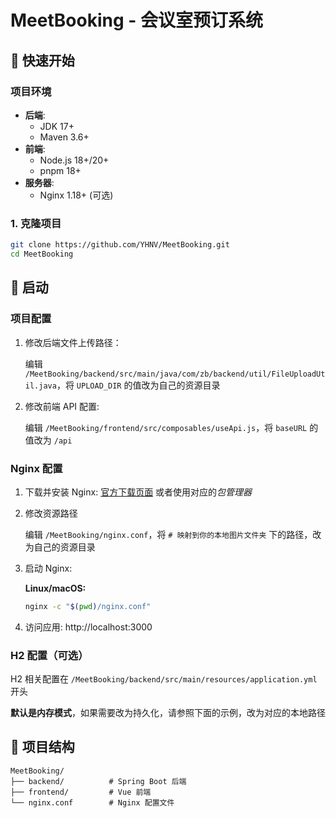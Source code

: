 # MeetBooking - 会议室预订系统

## 🌟 快速开始

### 项目环境

- **后端**:
  - JDK 17+
  - Maven 3.6+
- **前端**:
  - Node.js 18+/20+
  - pnpm 18+
- **服务器**:
  - Nginx 1.18+ (可选)

### 1. 克隆项目

```bash
git clone https://github.com/YHNV/MeetBooking.git
cd MeetBooking
```

## 🚀 启动

### 项目配置

1. 修改后端文件上传路径：

   编辑 `/MeetBooking/backend/src/main/java/com/zb/backend/util/FileUploadUtil.java`，将 `UPLOAD_DIR` 的值改为自己的资源目录

2. 修改前端 API 配置:

   编辑 `/MeetBooking/frontend/src/composables/useApi.js`，将 `baseURL` 的值改为 `/api`

### Nginx 配置

1. 下载并安装 Nginx: [官方下载页面](https://nginx.org/en/download.html)
   或者使用对应的*包管理器*

2. 修改资源路径

   编辑 `/MeetBooking/nginx.conf`，将 `# 映射到你的本地图片文件夹` 下的路径，改为自己的资源目录

3. 启动 Nginx:

   **Linux/macOS:**

   ```bash
   nginx -c "$(pwd)/nginx.conf"
   ```

4. 访问应用: http://localhost:3000

### H2 配置（可选）

H2 相关配置在 `/MeetBooking/backend/src/main/resources/application.yml` 开头

**默认是内存模式**，如果需要改为持久化，请参照下面的示例，改为对应的本地路径

## 📁 项目结构

```
MeetBooking/
├── backend/          # Spring Boot 后端
├── frontend/         # Vue 前端
└── nginx.conf        # Nginx 配置文件
```
